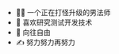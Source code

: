 - 🧙‍♂️ 一个正在打怪升级的男法师
- 👀 喜欢研究测试开发技术
- 🌈 向往自由
- ✍️ 努力努力再努力

<!---
yhforthefreedom/yhforthefreedom is a ✨ special ✨ repository because its `README.md` (this file) appears on your GitHub profile.
You can click the Preview link to take a look at your changes.
--->
